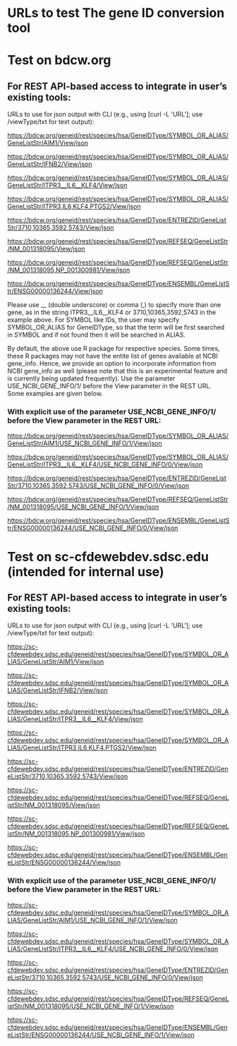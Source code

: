 # URLs to test The gene ID conversion tool

# Test on bdcw.org

## For REST API-based access to integrate in user’s existing tools:

URLs to use for json output with CLI (e.g., using [curl -L 'URL']; use /viewType/txt for text output):

https://bdcw.org/geneid/rest/species/hsa/GeneIDType/SYMBOL_OR_ALIAS/GeneListStr/AIM1/View/json

https://bdcw.org/geneid/rest/species/hsa/GeneIDType/SYMBOL_OR_ALIAS/GeneListStr/IFNB2/View/json

https://bdcw.org/geneid/rest/species/hsa/GeneIDType/SYMBOL_OR_ALIAS/GeneListStr/ITPR3__IL6__KLF4/View/json

https://bdcw.org/geneid/rest/species/hsa/GeneIDType/SYMBOL_OR_ALIAS/GeneListStr/ITPR3,IL6,KLF4,PTGS2/View/json

https://bdcw.org/geneid/rest/species/hsa/GeneIDType/ENTREZID/GeneListStr/3710,10365,3592,5743/View/json

https://bdcw.org/geneid/rest/species/hsa/GeneIDType/REFSEQ/GeneListStr/NM_001318095/View/json

https://bdcw.org/geneid/rest/species/hsa/GeneIDType/REFSEQ/GeneListStr/NM_001318095,NP_001300981/View/json

https://bdcw.org/geneid/rest/species/hsa/GeneIDType/ENSEMBL/GeneListStr/ENSG00000136244/View/json

Please use __ (double underscore) or comma (,) to specify more than one gene, as in the string ITPR3__IL6__KLF4 or 3710,10365,3592,5743 in the example above. For SYMBOL like IDs, the user may specify  SYMBOL_OR_ALIAS for GeneIDType, so that the term will be first searched in SYMBOL and if not found then it will be searched in ALIAS.

By default, the above use R package for respective species. Some times, these R packages may not have the entite list of genes available at NCBI gene_info. Hence, we provide an option to incorporate information from NCBI gene_info as well (please note that this is an experimental feature and is currently being updated frequently). Use the parameter USE_NCBI_GENE_INFO/1/ before the View parameter in the REST URL. Some examples are given below.

### With explicit use of the parameter USE_NCBI_GENE_INFO/1/ before the View parameter in the REST URL:

https://bdcw.org/geneid/rest/species/hsa/GeneIDType/SYMBOL_OR_ALIAS/GeneListStr/AIM1/USE_NCBI_GENE_INFO/1/View/json

https://bdcw.org/geneid/rest/species/hsa/GeneIDType/SYMBOL_OR_ALIAS/GeneListStr/ITPR3__IL6__KLF4/USE_NCBI_GENE_INFO/0/View/json

https://bdcw.org/geneid/rest/species/hsa/GeneIDType/ENTREZID/GeneListStr/3710,10365,3592,5743/USE_NCBI_GENE_INFO/0/View/json

https://bdcw.org/geneid/rest/species/hsa/GeneIDType/REFSEQ/GeneListStr/NM_001318095/USE_NCBI_GENE_INFO/1/View/json

https://bdcw.org/geneid/rest/species/hsa/GeneIDType/ENSEMBL/GeneListStr/ENSG00000136244/USE_NCBI_GENE_INFO/0/View/json

# Test on sc-cfdewebdev.sdsc.edu (intended for internal use)

## For REST API-based access to integrate in user’s existing tools:

URLs to use for json output with CLI (e.g., using [curl -L 'URL']; use /viewType/txt for text output):

https://sc-cfdewebdev.sdsc.edu/geneid/rest/species/hsa/GeneIDType/SYMBOL_OR_ALIAS/GeneListStr/AIM1/View/json

https://sc-cfdewebdev.sdsc.edu/geneid/rest/species/hsa/GeneIDType/SYMBOL_OR_ALIAS/GeneListStr/IFNB2/View/json

https://sc-cfdewebdev.sdsc.edu/geneid/rest/species/hsa/GeneIDType/SYMBOL_OR_ALIAS/GeneListStr/ITPR3__IL6__KLF4/View/json

https://sc-cfdewebdev.sdsc.edu/geneid/rest/species/hsa/GeneIDType/SYMBOL_OR_ALIAS/GeneListStr/ITPR3,IL6,KLF4,PTGS2/View/json

https://sc-cfdewebdev.sdsc.edu/geneid/rest/species/hsa/GeneIDType/ENTREZID/GeneListStr/3710,10365,3592,5743/View/json

https://sc-cfdewebdev.sdsc.edu/geneid/rest/species/hsa/GeneIDType/REFSEQ/GeneListStr/NM_001318095/View/json

https://sc-cfdewebdev.sdsc.edu/geneid/rest/species/hsa/GeneIDType/REFSEQ/GeneListStr/NM_001318095,NP_001300981/View/json

https://sc-cfdewebdev.sdsc.edu/geneid/rest/species/hsa/GeneIDType/ENSEMBL/GeneListStr/ENSG00000136244/View/json

### With explicit use of the parameter USE_NCBI_GENE_INFO/1/ before the View parameter in the REST URL:

https://sc-cfdewebdev.sdsc.edu/geneid/rest/species/hsa/GeneIDType/SYMBOL_OR_ALIAS/GeneListStr/AIM1/USE_NCBI_GENE_INFO/1/View/json

https://sc-cfdewebdev.sdsc.edu/geneid/rest/species/hsa/GeneIDType/SYMBOL_OR_ALIAS/GeneListStr/ITPR3__IL6__KLF4/USE_NCBI_GENE_INFO/0/View/json

https://sc-cfdewebdev.sdsc.edu/geneid/rest/species/hsa/GeneIDType/ENTREZID/GeneListStr/3710,10365,3592,5743/USE_NCBI_GENE_INFO/0/View/json

https://sc-cfdewebdev.sdsc.edu/geneid/rest/species/hsa/GeneIDType/REFSEQ/GeneListStr/NM_001318095/USE_NCBI_GENE_INFO/1/View/json

https://sc-cfdewebdev.sdsc.edu/geneid/rest/species/hsa/GeneIDType/ENSEMBL/GeneListStr/ENSG00000136244/USE_NCBI_GENE_INFO/1/View/json

